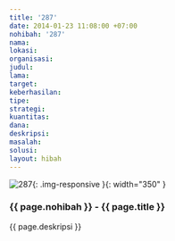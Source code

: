 ```yaml
---
title: '287'
date: 2014-01-23 11:08:00 +07:00
nohibah: '287'
nama: 
lokasi: 
organisasi: 
judul: 
lama: 
target: 
keberhasilan: 
tipe: 
strategi: 
kuantitas: 
dana: 
deskripsi: 
masalah: 
solusi: 
layout: hibah
---
```


![287](/static/img/hibahcms/287.png){: .img-responsive }{: width="350" }

### {{ page.nohibah }} - {{ page.title }}

{{ page.deskripsi }}
